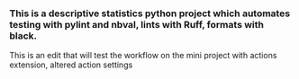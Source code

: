### This is a descriptive statistics python project which automates testing with pylint and nbval, lints with Ruff, formats with black.

This is an edit that will test the workflow on the mini project with actions extension, altered action settings